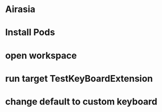 # Airasia
# Install Pods
# open workspace
# run target TestKeyBoardExtension
# change default to custom keyboard
